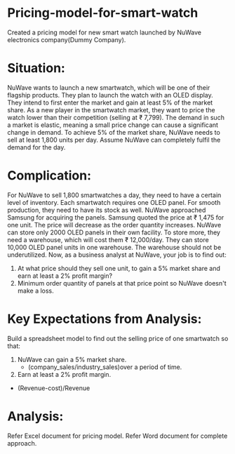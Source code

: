 # Pricing-model-for-smart-watch
Created a pricing model for new smart watch launched by NuWave electronics company(Dummy Company).

# Situation:
NuWave wants to launch a new smartwatch, which will be one of their flagship products. They plan to launch the watch with an OLED display.
They intend to first enter the market and gain at least 5% of the market share.
As a new player in the smartwatch market, they want to price the watch lower than their competition (selling at ₹ 7,799).
The demand in such a market is elastic, meaning a small price change can cause a significant change in demand.
To achieve 5% of the market share, NuWave needs to sell at least 1,800 units per day. Assume NuWave can completely fulfil the demand for the day.

# Complication:
For NuWave to sell 1,800 smartwatches a day, they need to have a certain level of inventory.
Each smartwatch requires one OLED panel. For smooth production, they need to have its stock as well.
NuWave approached Samsung for acquiring the panels. Samsung quoted the price at ₹ 1,475 for one unit. The price will decrease as the order quantity increases.
NuWave can store only 2000 OLED panels in their own facility. To store more, they need a warehouse, which will cost them ₹ 12,000/day. They can store 10,000 OLED panel units in one warehouse.
The warehouse should not be underutilized.
Now, as a business analyst at NuWave, your job is to find out:
1.	At what price should they sell one unit, to gain a 5% market share and earn at least a 2% profit margin?
2.	Minimum order quantity of panels at that price point so NuWave doesn't make a loss.

# Key Expectations from Analysis:
Build a spreadsheet model to find out the selling price of one smartwatch so that:
1.	NuWave can gain a 5% market share.
    -	(company_sales/industry_sales)over a period of time.
2.	Earn at least a 2% profit margin.
  -	(Revenue-cost)/Revenue

# Analysis:
Refer Excel document for pricing model.
Refer Word document for complete approach.


